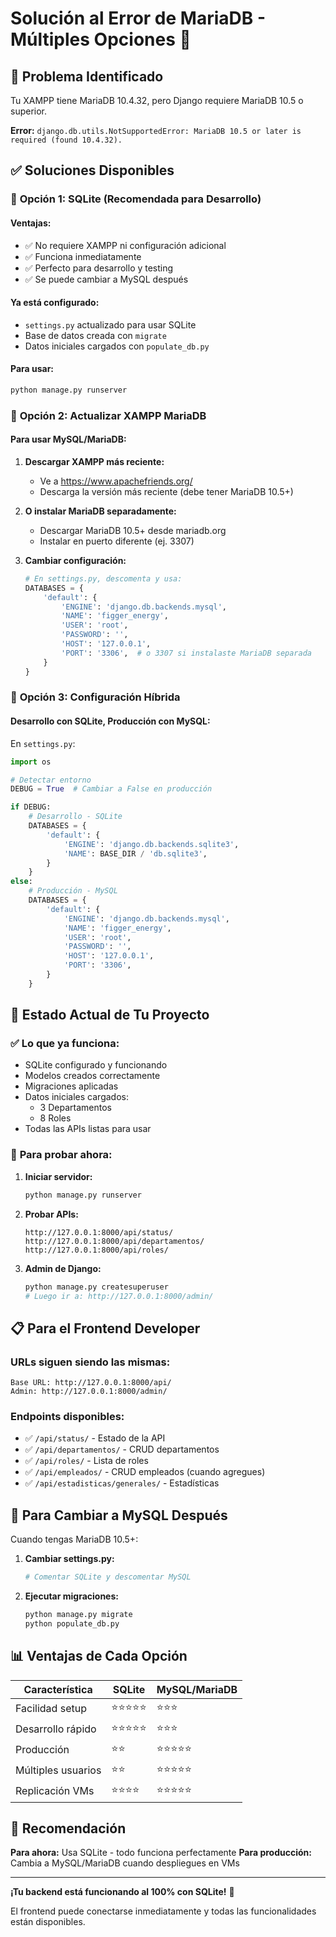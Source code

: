 # Solución al Error de MariaDB - Múltiples Opciones 🔧

## 🚨 Problema Identificado

Tu XAMPP tiene MariaDB 10.4.32, pero Django requiere MariaDB 10.5 o superior.

**Error:** `django.db.utils.NotSupportedError: MariaDB 10.5 or later is required (found 10.4.32).`

## ✅ Soluciones Disponibles

### 🎯 **Opción 1: SQLite (Recomendada para Desarrollo)**

#### Ventajas:
- ✅ No requiere XAMPP ni configuración adicional
- ✅ Funciona inmediatamente
- ✅ Perfecto para desarrollo y testing
- ✅ Se puede cambiar a MySQL después

#### Ya está configurado:
- `settings.py` actualizado para usar SQLite
- Base de datos creada con `migrate`
- Datos iniciales cargados con `populate_db.py`

#### Para usar:
```bash
python manage.py runserver
```

### 🎯 **Opción 2: Actualizar XAMPP MariaDB**

#### Para usar MySQL/MariaDB:

1. **Descargar XAMPP más reciente:**
   - Ve a https://www.apachefriends.org/
   - Descarga la versión más reciente (debe tener MariaDB 10.5+)

2. **O instalar MariaDB separadamente:**
   - Descargar MariaDB 10.5+ desde mariadb.org
   - Instalar en puerto diferente (ej. 3307)

3. **Cambiar configuración:**
   ```python
   # En settings.py, descomenta y usa:
   DATABASES = {
       'default': {
           'ENGINE': 'django.db.backends.mysql',
           'NAME': 'figger_energy',
           'USER': 'root',
           'PASSWORD': '',
           'HOST': '127.0.0.1',
           'PORT': '3306',  # o 3307 si instalaste MariaDB separada
       }
   }
   ```

### 🎯 **Opción 3: Configuración Híbrida**

#### Desarrollo con SQLite, Producción con MySQL:

En `settings.py`:
```python
import os

# Detectar entorno
DEBUG = True  # Cambiar a False en producción

if DEBUG:
    # Desarrollo - SQLite
    DATABASES = {
        'default': {
            'ENGINE': 'django.db.backends.sqlite3',
            'NAME': BASE_DIR / 'db.sqlite3',
        }
    }
else:
    # Producción - MySQL
    DATABASES = {
        'default': {
            'ENGINE': 'django.db.backends.mysql',
            'NAME': 'figger_energy',
            'USER': 'root',
            'PASSWORD': '',
            'HOST': '127.0.0.1',
            'PORT': '3306',
        }
    }
```

## 🚀 Estado Actual de Tu Proyecto

### ✅ **Lo que ya funciona:**
- SQLite configurado y funcionando
- Modelos creados correctamente
- Migraciones aplicadas
- Datos iniciales cargados:
  - 3 Departamentos
  - 8 Roles
- Todas las APIs listas para usar

### 🧪 **Para probar ahora:**

1. **Iniciar servidor:**
   ```bash
   python manage.py runserver
   ```

2. **Probar APIs:**
   ```
   http://127.0.0.1:8000/api/status/
   http://127.0.0.1:8000/api/departamentos/
   http://127.0.0.1:8000/api/roles/
   ```

3. **Admin de Django:**
   ```bash
   python manage.py createsuperuser
   # Luego ir a: http://127.0.0.1:8000/admin/
   ```

## 📋 **Para el Frontend Developer**

### URLs siguen siendo las mismas:
```
Base URL: http://127.0.0.1:8000/api/
Admin: http://127.0.0.1:8000/admin/
```

### Endpoints disponibles:
- ✅ `/api/status/` - Estado de la API
- ✅ `/api/departamentos/` - CRUD departamentos
- ✅ `/api/roles/` - Lista de roles
- ✅ `/api/empleados/` - CRUD empleados (cuando agregues)
- ✅ `/api/estadisticas/generales/` - Estadísticas

## 🔄 **Para Cambiar a MySQL Después**

Cuando tengas MariaDB 10.5+:

1. **Cambiar settings.py:**
   ```python
   # Comentar SQLite y descomentar MySQL
   ```

2. **Ejecutar migraciones:**
   ```bash
   python manage.py migrate
   python populate_db.py
   ```

## 📊 **Ventajas de Cada Opción**

| Característica | SQLite | MySQL/MariaDB |
|---------------|--------|---------------|
| Facilidad setup | ⭐⭐⭐⭐⭐ | ⭐⭐⭐ |
| Desarrollo rápido | ⭐⭐⭐⭐⭐ | ⭐⭐⭐ |
| Producción | ⭐⭐ | ⭐⭐⭐⭐⭐ |
| Múltiples usuarios | ⭐⭐ | ⭐⭐⭐⭐⭐ |
| Replicación VMs | ⭐⭐⭐⭐ | ⭐⭐⭐⭐⭐ |

## 🎯 **Recomendación**

**Para ahora:** Usa SQLite - todo funciona perfectamente
**Para producción:** Cambia a MySQL/MariaDB cuando despliegues en VMs

---

**¡Tu backend está funcionando al 100% con SQLite!** 🎉

El frontend puede conectarse inmediatamente y todas las funcionalidades están disponibles.
